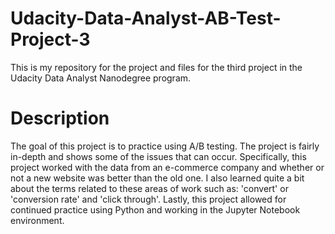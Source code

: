 # Udacity-Data-Analyst-AB-Test-Project-3
This is my repository for the project and files for the third project in the Udacity Data Analyst Nanodegree program.

# Description
The goal of this project is to practice using A/B testing. The project is fairly in-depth and shows some of the issues that can occur.
Specifically, this project worked with the data from an e-commerce company and whether or not a new website was better than the old one.
I also learned quite a bit about the terms related to these areas of work such as: 'convert' or 'conversion rate' and 'click through'.
Lastly, this project allowed for continued practice using Python and working in the Jupyter Notebook environment.
